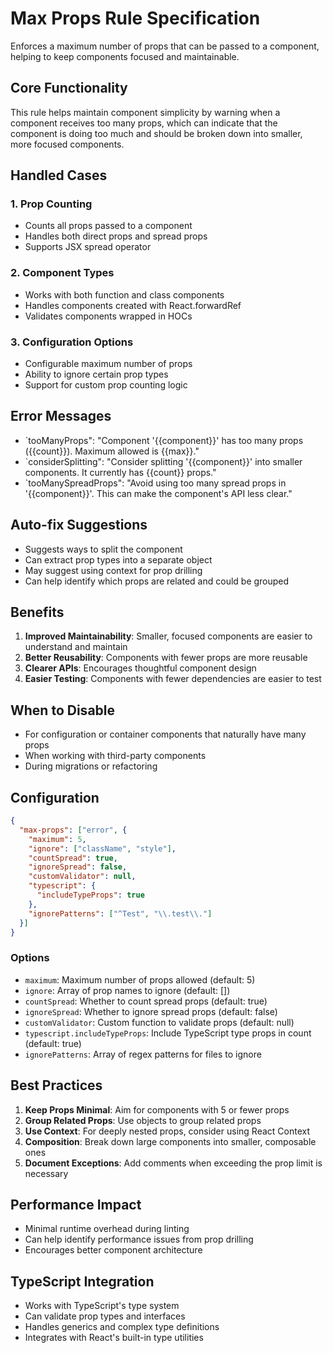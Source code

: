 # Max Props Rule Specification

Enforces a maximum number of props that can be passed to a component, helping to keep components focused and maintainable.

## Core Functionality

This rule helps maintain component simplicity by warning when a component receives too many props, which can indicate that the component is doing too much and should be broken down into smaller, more focused components.

## Handled Cases

### 1. Prop Counting

- Counts all props passed to a component
- Handles both direct props and spread props
- Supports JSX spread operator

### 2. Component Types

- Works with both function and class components
- Handles components created with React.forwardRef
- Validates components wrapped in HOCs

### 3. Configuration Options

- Configurable maximum number of props
- Ability to ignore certain prop types
- Support for custom prop counting logic

## Error Messages

- `tooManyProps": "Component '{{component}}' has too many props ({{count}}). Maximum allowed is {{max}}."
- `considerSplitting": "Consider splitting '{{component}}' into smaller components. It currently has {{count}} props."
- `tooManySpreadProps": "Avoid using too many spread props in '{{component}}'. This can make the component's API less clear."

## Auto-fix Suggestions

- Suggests ways to split the component
- Can extract prop types into a separate object
- May suggest using context for prop drilling
- Can help identify which props are related and could be grouped

## Benefits

1. **Improved Maintainability**: Smaller, focused components are easier to understand and maintain
2. **Better Reusability**: Components with fewer props are more reusable
3. **Clearer APIs**: Encourages thoughtful component design
4. **Easier Testing**: Components with fewer dependencies are easier to test

## When to Disable

- For configuration or container components that naturally have many props
- When working with third-party components
- During migrations or refactoring

## Configuration

```json
{
  "max-props": ["error", {
    "maximum": 5,
    "ignore": ["className", "style"],
    "countSpread": true,
    "ignoreSpread": false,
    "customValidator": null,
    "typescript": {
      "includeTypeProps": true
    },
    "ignorePatterns": ["^Test", "\\.test\\."]
  }]
}
```

### Options

- `maximum`: Maximum number of props allowed (default: 5)
- `ignore`: Array of prop names to ignore (default: [])
- `countSpread`: Whether to count spread props (default: true)
- `ignoreSpread`: Whether to ignore spread props (default: false)
- `customValidator`: Custom function to validate props (default: null)
- `typescript.includeTypeProps`: Include TypeScript type props in count (default: true)
- `ignorePatterns`: Array of regex patterns for files to ignore

## Best Practices

1. **Keep Props Minimal**: Aim for components with 5 or fewer props
2. **Group Related Props**: Use objects to group related props
3. **Use Context**: For deeply nested props, consider using React Context
4. **Composition**: Break down large components into smaller, composable ones
5. **Document Exceptions**: Add comments when exceeding the prop limit is necessary

## Performance Impact

- Minimal runtime overhead during linting
- Can help identify performance issues from prop drilling
- Encourages better component architecture

## TypeScript Integration

- Works with TypeScript's type system
- Can validate prop types and interfaces
- Handles generics and complex type definitions
- Integrates with React's built-in type utilities
